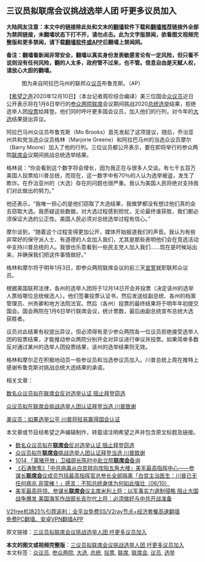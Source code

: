  <h2>三议员拟联席会议挑战选举人团 吁更多议员加入</h2> <p class="notice"><b>大陆网友注意：本文中的链接除此处和文末的<a href="https://github.com/bannedbook/fanqiang" >翻墙</a>软件下载和<a href="https://github.com/killgcd/justmysocks/blob/master/README.md">翻墙推荐</a>链接外全部为禁网链接，未翻墙状态下打不开，请勿点击。此为文字版禁闻，欲看图文视频完整版和更多禁闻，请下载<a href="https://github.com/bannedbook/fanqiang">翻墙软件或APP</a>后翻墙上禁闻网。</p><p>备注：翻墙看新闻非常安全，翻墙以真实身份发表敏感言论有一定风险，但只看不说则没有任何风险，翻的人太多，政府管不过来，也不管。信息自由是天赋人权，请放心大胆的翻墙。</b></p>  <div class="entry"> <figure><figcaption>图为来自阿拉巴马州的联邦众<a href="https://www.bannedbook.org/bnews/tag/%e8%ae%ae%e5%91%98/" class="st_tag internal_tag" rel="tag" title="标签 议员 下的日志">议员</a>布鲁克斯。（AP）</figcaption></figure> <p>【<span class='wp_keywordlink_affiliate'><a href="https://www.soundofhope.org" title="希望之声" target="_blank">希望之声</a></span>2020年12月10日】（本台记者周珍综合编译）美三位国会<a href="https://www.bannedbook.org/bnews/tag/%E4%BC%97%E8%AE%AE%E5%91%98/" class="st_tag internal_tag" rel="tag" title="标签 众议员 下的日志">众议员</a>近日公开表示将在1月6日举行的<a href="https://www.bannedbook.org/bnews/tag/%e5%8f%82%e4%bc%97%e4%b8%a4%e9%99%a2/" class="st_tag internal_tag" rel="tag" title="标签 参众两院 下的日志">参众两院</a><a href="https://www.bannedbook.org/bnews/tag/%E8%81%94%E5%B8%AD/" class="st_tag internal_tag" rel="tag" title="标签 联席 下的日志">联席</a>会议期间挑战2020<a href="https://www.bannedbook.org/bnews/tag/%e6%80%bb%e7%bb%9f/" class="st_tag internal_tag" rel="tag" title="标签 总统 下的日志">总统</a><a href="https://www.bannedbook.org/bnews/tag/%e9%80%89%e4%b8%be/" class="st_tag internal_tag" rel="tag" title="标签 选举 下的日志">选举</a>结果，拒绝选举人团<a href="https://www.bannedbook.org/bnews/tag/%E6%8A%95%E7%A5%A8/" class="st_tag internal_tag" rel="tag" title="标签 投票 下的日志">投票</a>给拜登。他们同时呼吁更多国会议员，加入他们的行列，对今年的<a href="https://www.bannedbook.org/bnews/tag/%e5%a4%a7%e9%80%89/" class="st_tag internal_tag" rel="tag" title="标签 大选 下的日志">大选</a>结果提出异议。</p> <p>阿拉巴马州众议员布鲁克斯（Mo Brooks）首先发起了这项提议，随后，乔治亚州共和党当选众议员格林（Marjorie Greene）和阿拉巴马州的当选众议员摩尔（Barry Moore）加入了他的行列。三位议员都公开表示，要在即将举行的参众两院<a href="https://www.bannedbook.org/bnews/tag/%E8%81%94%E5%B8%AD%E4%BC%9A/" class="st_tag internal_tag" rel="tag" title="标签 联席会 下的日志">联席会</a>议期间挑战总统选举结果。</p> <p>格林说：“你会看到这个数字将会增长，因为我正在与很多人交谈。有七千五百万美国人投票给川普总统，而现在，这一数字中有70％的人认为选举被盗，发生了欺诈。在乔治亚州的（大选）存在的问题也很严重。我认为美国人民将绝对支持我们对此做出的努力。”</p>  <p>他还表示，“我唯一担心的是他们窃取了大选结果，我做梦都没有想过他们真的会去窃取大选。我质疑这些数据，对大选过程感到担忧，无论最终谁获胜，我们都必须保证大选的公正性。美国人民必须对总统选举过程有信心。”</p> <p>摩尔谈到，“随着这个过程变得更加公开，媒体开始报道我们的声音。我认为有些非常好的保守派人士、有道德的人会加入我们，尤其是那些表明他们会在竞选活动中支持川普总统的人。我很也乐意看到一些民主党人加入我们&#8230;&#8230;现在是时候站出来，并确保我们把这件事情做好。”</p> <p>格林和摩尔将于明年1月3日，即参众两院联席会议的前三天<span class='wp_keywordlink'><a href="https://www.bannedbook.org/forum5/topic17.html" title="宣誓与预言" target="_blank">宣誓</a></span>就职联邦众议员。</p>  <p>根据美国联邦法律，各州的选举人团将于12月14日开会并投票（决定该州的选举人票给哪位总统候选人）。他们签署投票认证书，然后发送给副总统、各州的档案管理员、州务卿和地方法院法官。然后（各州）投票的最终结果将于明年年初提交国会。国会两院在1月6日举行联席会议，统计票数，最后由副总统宣布总统大选获胜者。</p> <p>议员对此结果有权提出异议，但必须得有至少参众两院各一位议员拒绝接受选举人团的投票结果，才能推动参众两院分别开会对异议进行审议并投票。如果简单多数反对通过某州的选举人团投票结果，该州的选举结果则无效。</p> <p>格林和摩尔正在积极地动员一些参议员和当选参议员加入。川普总统上周在推特上感谢布鲁克斯对挑战总统大选结果的承诺。</p>  <p>相关文章：</p> <p><a href="https://www.soundofhope.org/post/450235">数名众议员拟在联席会反对选举认证 阻止拜登窃选</a></p> <p><a href="https://www.soundofhope.org/post/449797">众议员拟在联席会挑战选举人团认证拜登当选 川普致谢</a></p>  <p><a href="https://www.soundofhope.org/post/449476">美议员：如果选举公平 川普将轻易赢得国会认证</a></p> <p>本文章或节目经希望之声编辑制作，转载请注明希望之声并包含原文标题及链接。</p> <ul class='op-related-articles' title='相关阅读'> <li><a href='https://www.bannedbook.org/bnews/comments/20201205/1442321.html' target='_blank'>数名众议员拟在<b>联席会</b>反对选举认证 阻止拜登窃选</a></li> <li><a href='https://www.bannedbook.org/bnews/comments/20201204/1441675.html' target='_blank'>众议员拟在<b>联席会</b>挑战选举人团认证拜登当选 川普致谢</a></li> <li><a href='https://www.bannedbook.org/bnews/taiwannews/20201014/1413697.html' target='_blank'>1014 「莱猪开放」卫福部长陈时中赴立院<b>联席会</b>备询</a></li> <li><a href='https://www.bannedbook.org/bnews/bannedvideo/20201007/1409450.html' target='_blank'>《石涛聚焦》「中共病毒从白宫转向攻陷五角大楼」美军最高指挥中心——参谋长<b>联席会</b>议成员包括最高指挥官总参长全部隔离「白宫主治医生：川普已无任何病兆 非常棒！」感言：不知总统身体为何如此强壮（06/10）</a></li> <li><a href='https://www.bannedbook.org/bnews/comments/20200626/1350687.html' target='_blank'>美军最高将领、参谋长<b>联席会</b>议主席米利上将：以军事实力遏制侵略 阻止大国战争爆发 美国海军作战部长吉尔代上将：必须做好与中共开战准备</a></li> </ul> <p class="texttj"> <a href="https://www.bannedbook.org/forum23/topic22702.html" target="_blank">V2free机场25%引荐返利：全平台免费SS/V2ray节点+经济套餐高速翻墙</a><br/> <a href="https://github.com/bannedbook/fanqiang/wiki/%E7%A6%81%E9%97%BB%E7%BD%91%E5%AE%89%E5%8D%93%E7%BF%BB%E5%A2%99%E6%96%B0%E9%97%BBAPP" target="_blank">免费PC翻墙、安卓VPN翻墙APP</a></p><p>原文链接：<a class="src_link"  href="https://www.soundofhope.org/post/452035" target="_blank">三议员拟联席会议挑战选举人团 吁更多议员加入</a></p><a name='sharetosocial'></a>       <div><b>本文的图文或视频完整版</b>：<a href='https://www.bannedbook.org/bnews/comments/20201211/1445546.html'>三议员拟联席会议挑战选举人团 吁更多议员加入</a></div>  </div><!--END ENTRY--> <div class="postfooter"> <div>本文标签：<a href="https://www.bannedbook.org/bnews/tag/%E4%BC%97%E8%AE%AE%E5%91%98/" rel="tag">众议员</a>, <a href="https://www.bannedbook.org/bnews/tag/%e5%8f%82%e4%bc%97%e4%b8%a4%e9%99%a2/" rel="tag">参众两院</a>, <a href="https://www.bannedbook.org/bnews/tag/%e5%a4%a7%e9%80%89/" rel="tag">大选</a>, <a href="https://www.bannedbook.org/bnews/tag/%e6%80%bb%e7%bb%9f/" rel="tag">总统</a>, <a href="https://www.bannedbook.org/bnews/tag/%E6%8A%95%E7%A5%A8/" rel="tag">投票</a>, <a href="https://www.bannedbook.org/bnews/tag/%E8%81%94%E5%B8%AD/" rel="tag">联席</a>, <a href="https://www.bannedbook.org/bnews/tag/%E8%81%94%E5%B8%AD%E4%BC%9A/" rel="tag">联席会</a>, <a href="https://www.bannedbook.org/bnews/tag/%e8%ae%ae%e5%91%98/" rel="tag">议员</a>, <a href="https://www.bannedbook.org/bnews/tag/%e9%80%89%e4%b8%be/" rel="tag">选举</a></div>  </div><!--END POSTFOOTER--> 